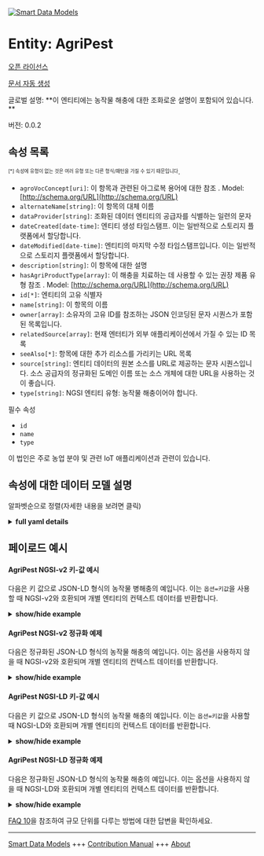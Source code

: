 <!-- 10-Header -->  
[![Smart Data Models](https://smartdatamodels.org/wp-content/uploads/2022/01/SmartDataModels_logo.png "Logo")](https://smartdatamodels.org)  
Entity: AgriPest  
================<!-- /10-Header -->  
<!-- 15-License -->  
[오픈 라이선스](https://github.com/smart-data-models//dataModel.Agrifood/blob/master/AgriPest/LICENSE.md)  
[문서 자동 생성](https://docs.google.com/presentation/d/e/2PACX-1vTs-Ng5dIAwkg91oTTUdt8ua7woBXhPnwavZ0FxgR8BsAI_Ek3C5q97Nd94HS8KhP-r_quD4H0fgyt3/pub?start=false&loop=false&delayms=3000#slide=id.gb715ace035_0_60)  
<!-- /15-License -->  
<!-- 20-Description -->  
글로벌 설명: **이 엔티티에는 농작물 해충에 대한 조화로운 설명이 포함되어 있습니다. **  
버전: 0.0.2  
<!-- /20-Description -->  
<!-- 30-PropertiesList -->  

## 속성 목록  

<sup><sub>[*] 속성에 유형이 없는 것은 여러 유형 또는 다른 형식/패턴을 가질 수 있기 때문입니다</sub></sup>.  
- `agroVocConcept[uri]`: 이 항목과 관련된 아그로복 용어에 대한 참조  . Model: [http://schema.org/URL](http://schema.org/URL)- `alternateName[string]`: 이 항목의 대체 이름  - `dataProvider[string]`: 조화된 데이터 엔티티의 공급자를 식별하는 일련의 문자  - `dateCreated[date-time]`: 엔티티 생성 타임스탬프. 이는 일반적으로 스토리지 플랫폼에서 할당합니다.  - `dateModified[date-time]`: 엔티티의 마지막 수정 타임스탬프입니다. 이는 일반적으로 스토리지 플랫폼에서 할당합니다.  - `description[string]`: 이 항목에 대한 설명  - `hasAgriProductType[array]`: 이 해충을 치료하는 데 사용할 수 있는 권장 제품 유형 참조  . Model: [http://schema.org/URL](http://schema.org/URL)- `id[*]`: 엔티티의 고유 식별자  - `name[string]`: 이 항목의 이름  - `owner[array]`: 소유자의 고유 ID를 참조하는 JSON 인코딩된 문자 시퀀스가 포함된 목록입니다.  - `relatedSource[array]`: 현재 엔터티가 외부 애플리케이션에서 가질 수 있는 ID 목록  - `seeAlso[*]`: 항목에 대한 추가 리소스를 가리키는 URL 목록  - `source[string]`: 엔티티 데이터의 원본 소스를 URL로 제공하는 문자 시퀀스입니다. 소스 공급자의 정규화된 도메인 이름 또는 소스 개체에 대한 URL을 사용하는 것이 좋습니다.  - `type[string]`: NGSI 엔티티 유형: 농작물 해충이어야 합니다.  <!-- /30-PropertiesList -->  
<!-- 35-RequiredProperties -->  
필수 속성  
- `id`  - `name`  - `type`  <!-- /35-RequiredProperties -->  
<!-- 40-RequiredProperties -->  
이 법인은 주로 농업 분야 및 관련 IoT 애플리케이션과 관련이 있습니다.  
<!-- /40-RequiredProperties -->  
<!-- 50-DataModelHeader -->  
## 속성에 대한 데이터 모델 설명  
알파벳순으로 정렬(자세한 내용을 보려면 클릭)  
<!-- /50-DataModelHeader -->  
<!-- 60-ModelYaml -->  
<details><summary><strong>full yaml details</strong></summary>    
```yaml  
AgriPest:    
  description: 'This entity contains a harmonised description of an agricultural pest. '    
  properties:    
    agroVocConcept:    
      description: Reference to the agrovoc term associated with this item    
      format: uri    
      type: string    
      x-ngsi:    
        model: http://schema.org/URL    
        type: Relationship    
    alternateName:    
      description: An alternative name for this item    
      type: string    
      x-ngsi:    
        type: Property    
    dataProvider:    
      description: A sequence of characters identifying the provider of the harmonised data entity    
      type: string    
      x-ngsi:    
        type: Property    
    dateCreated:    
      description: Entity creation timestamp. This will usually be allocated by the storage platform    
      format: date-time    
      type: string    
      x-ngsi:    
        type: Property    
    dateModified:    
      description: Timestamp of the last modification of the entity. This will usually be allocated by the storage platform    
      format: date-time    
      type: string    
      x-ngsi:    
        type: Property    
    description:    
      description: A description of this item    
      type: string    
      x-ngsi:    
        type: Property    
    hasAgriProductType:    
      description: Reference to the recommended types of product that can be used to treat this pest    
      items:    
        anyOf:    
          - description: Identifier format of any NGSI entity    
            maxLength: 256    
            minLength: 1    
            pattern: ^[\w\-\.\{\}\$\+\*\[\]`|~^@!,:\\]+$    
            type: string    
            x-ngsi:    
              type: Property    
          - description: Identifier format of any NGSI entity    
            format: uri    
            type: string    
            x-ngsi:    
              type: Property    
        description: Unique identifier of the entity    
        x-ngsi:    
          type: Property    
      type: array    
      x-ngsi:    
        model: http://schema.org/URL    
        type: Relationship    
    id:    
      anyOf:    
        - description: Identifier format of any NGSI entity    
          maxLength: 256    
          minLength: 1    
          pattern: ^[\w\-\.\{\}\$\+\*\[\]`|~^@!,:\\]+$    
          type: string    
          x-ngsi:    
            type: Property    
        - description: Identifier format of any NGSI entity    
          format: uri    
          type: string    
          x-ngsi:    
            type: Property    
      description: Unique identifier of the entity    
      x-ngsi:    
        type: Property    
    name:    
      description: The name of this item    
      type: string    
      x-ngsi:    
        type: Property    
    owner:    
      description: A List containing a JSON encoded sequence of characters referencing the unique Ids of the owner(s)    
      items:    
        anyOf:    
          - description: Identifier format of any NGSI entity    
            maxLength: 256    
            minLength: 1    
            pattern: ^[\w\-\.\{\}\$\+\*\[\]`|~^@!,:\\]+$    
            type: string    
            x-ngsi:    
              type: Property    
          - description: Identifier format of any NGSI entity    
            format: uri    
            type: string    
            x-ngsi:    
              type: Property    
        description: Unique identifier of the entity    
        x-ngsi:    
          type: Property    
      type: array    
      x-ngsi:    
        type: Property    
    relatedSource:    
      description: List of IDs the current entity may have in external applications    
      items:    
        properties:    
          application:    
            anyOf:    
              - description: Identifier format of any NGSI entity    
                maxLength: 256    
                minLength: 1    
                pattern: ^[\w\-\.\{\}\$\+\*\[\]`|~^@!,:\\]+$    
                type: string    
                x-ngsi:    
                  type: Property    
              - description: Identifier format of any NGSI entity    
                format: uri    
                type: string    
                x-ngsi:    
                  type: Property    
            description: Unique identifier of the entity    
            x-ngsi:    
              type: Property    
          applicationEntityId:    
            description: Identifier in the external application    
            type: string    
            x-ngsi:    
              type: Property    
        type: object    
      type: array    
      x-ngsi:    
        type: Property    
    seeAlso:    
      description: list of uri pointing to additional resources about the item    
      oneOf:    
        - items:    
            format: uri    
            type: string    
          minItems: 1    
          type: array    
        - format: uri    
          type: string    
      x-ngsi:    
        type: Property    
    source:    
      description: 'A sequence of characters giving the original source of the entity data as a URL. Recommended to be the fully qualified domain name of the source provider, or the URL to the source object'    
      type: string    
      x-ngsi:    
        type: Property    
    type:    
      description: 'NGSI Entity Type: It has to be AgriPest'    
      enum:    
        - AgriPest    
      type: string    
      x-ngsi:    
        type: Property    
  required:    
    - id    
    - type    
    - name    
  type: object    
  x-derived-from: ""    
  x-disclaimer: 'Redistribution and use in source and binary forms, with or without modification, are permitted  provided that the license conditions are met. Copyleft (c) 2022 Contributors to Smart Data Models Program'    
  x-license-url: https://github.com/smart-data-models/dataModel.Agrifood/blob/master/AgriPest/LICENSE.md    
  x-model-schema: https://smart-data-models.github.io/dataModel.Agrifood/AgriPest/schema.json    
  x-model-tags: ""    
  x-version: 0.0.2    
```  
</details>    
<!-- /60-ModelYaml -->  
<!-- 70-MiddleNotes -->  
<!-- /70-MiddleNotes -->  
<!-- 80-Examples -->  
## 페이로드 예시  
#### AgriPest NGSI-v2 키-값 예시  
다음은 키 값으로 JSON-LD 형식의 농작물 병해충의 예입니다. 이는 `옵션=키값`을 사용할 때 NGSI-v2와 호환되며 개별 엔티티의 컨텍스트 데이터를 반환합니다.  
<details><summary><strong>show/hide example</strong></summary>    
```json  
{  
  "id": "urn:ngsi-ld:AgriPest:fb3f1295-500c-4aa3-b995-c909097d5c01",  
  "type": "AgriPest",  
  "dateCreated": "2017-01-01T01:20:00Z",  
  "dateModified": "2017-05-04T12:30:00Z",  
  "name": "Grasshopper",  
  "alternateName": "Chorthippus parallelus",  
  "relatedSource": [  
    {  
      "application": "urn:ngsi-ld:AgriApp:72d9fb43-53f8-4ec8-a33c-fa931360259a",  
      "applicationEntityId": "app:pest1"  
    }  
  ],  
  "seeAlso": [  
    "https://example.org/concept/pest",  
    "https://datamodel.org/example/pest"  
  ],  
  "agroVocConcept": "http://aims.fao.org/aos/agrovoc/c_31924",  
  "description": "Common European grasshopper",  
  "hasAgriProductType": [  
    "urn:ngsi-ld:AgriProductType:06afffde-4488-11e8-861a-cfcf50aaa9cc",  
    "urn:ngsi-ld:AgriProductType:0c094486-4488-11e8-a15f-afa816790c64",  
    "urn:ngsi-ld:AgriProductType:14bf9f26-4488-11e8-9e3d-bfb78de66dd3"  
  ]  
}  
```  
</details>  
#### AgriPest NGSI-v2 정규화 예제  
다음은 정규화된 JSON-LD 형식의 농작물 해충의 예입니다. 이는 옵션을 사용하지 않을 때 NGSI-v2와 호환되며 개별 엔티티의 컨텍스트 데이터를 반환합니다.  
<details><summary><strong>show/hide example</strong></summary>    
```json  
{  
  "id": "urn:ngsi-ld:AgriPest:fb3f1295-500c-4aa3-b995-c909097d5c01",  
  "type": "AgriPest",  
  "dateCreated": {  
    "type": "DateTime",  
    "value": "2017-01-01T01:20:00Z"  
  },  
  "dateModified": {  
    "type": "DateTime",  
    "value": "2017-05-04T12:30:00Z"  
  },  
  "name": {  
    "value": "Grasshopper"  
  },  
  "alternateName": {  
    "value": "Chorthippus parallelus"  
  },  
  "relatedSource": {  
    "value": [  
      {  
        "application": "urn:ngsi-ld:AgriApp:72d9fb43-53f8-4ec8-a33c-fa931360259a",  
        "applicationEntityId": "app:pest1"  
      }  
    ]  
  },  
  "seeAlso": {  
    "value": [  
      "https://example.org/concept/pest",  
      "https://datamodel.org/example/pest"  
    ]  
  },  
  "agroVocConcept": {  
    "type": "URL",  
    "value": "http://aims.fao.org/aos/agrovoc/c_31924"  
  },  
  "description": {  
    "value": "Common European grasshopper"  
  },  
  "hasAgriProductType": {  
    "type": "Relationship",  
    "value": [  
      "urn:ngsi-ld:AgriProductType:06afffde-4488-11e8-861a-cfcf50aaa9cc",  
      "urn:ngsi-ld:AgriProductType:0c094486-4488-11e8-a15f-afa816790c64",  
      "urn:ngsi-ld:AgriProductType:14bf9f26-4488-11e8-9e3d-bfb78de66dd3"  
    ]  
  }  
}  
```  
</details>  
#### AgriPest NGSI-LD 키-값 예시  
다음은 키 값으로 JSON-LD 형식의 농작물 해충의 예입니다. 이는 `옵션=키값`을 사용할 때 NGSI-LD와 호환되며 개별 엔티티의 컨텍스트 데이터를 반환합니다.  
<details><summary><strong>show/hide example</strong></summary>    
```json  
{  
    "id": "urn:ngsi-ld:AgriPest:fb3f1295-500c-4aa3-b995-c909097d5c01",  
    "type": "AgriPest",  
    "agroVocConcept": "http://aims.fao.org/aos/agrovoc/c_31924",  
    "alternateName": "Chorthippus parallelus",  
    "createdAt": "2017-01-01T01:20:00Z",  
    "description": "Common European grasshopper",  
    "hasAgriProductType": [  
        "urn:ngsi-ld:AgriProductType:06afffde-4488-11e8-861a-cfcf50aaa9cc",  
        "urn:ngsi-ld:AgriProductType:0c094486-4488-11e8-a15f-afa816790c64",  
        "urn:ngsi-ld:AgriProductType:14bf9f26-4488-11e8-9e3d-bfb78de66dd3"  
    ],  
    "modifiedAt": "2017-05-04T12:30:00Z",  
    "name": "Grasshopper",  
    "relatedSource": [  
        {  
            "application": "urn:ngsi-ld:AgriApp:72d9fb43-53f8-4ec8-a33c-fa931360259a",  
            "applicationEntityId": "app:farm1"  
        }  
    ],  
    "seeAlso": [  
        "https://example.org/concept/pest",  
        "https://datamodel.org/example/pest"  
    ],  
    "@context": [  
        "https://uri.etsi.org/ngsi-ld/v1/ngsi-ld-core-context.jsonld",  
        "https://raw.githubusercontent.com/smart-data-models/dataModel.Agrifood/master/context.jsonld"  
    ]  
}  
```  
</details>  
#### AgriPest NGSI-LD 정규화 예제  
다음은 정규화된 JSON-LD 형식의 농작물 해충의 예입니다. 이는 옵션을 사용하지 않을 때 NGSI-LD와 호환되며 개별 엔티티의 컨텍스트 데이터를 반환합니다.  
<details><summary><strong>show/hide example</strong></summary>    
```json  
{  
    "id": "urn:ngsi-ld:AgriPest:fb3f1295-500c-4aa3-b995-c909097d5c01",  
    "type": "AgriPest",  
    "agroVocConcept": {  
        "type": "Property",  
        "value": "http://aims.fao.org/aos/agrovoc/c_31924"  
    },  
    "alternateName": {  
        "type": "Property",  
        "value": "Chorthippus parallelus"  
    },  
    "createdAt": "2017-01-01T01:20:00Z",  
    "description": {  
        "type": "Property",  
        "value": "Common European grasshopper"  
    },  
    "hasAgriProductType": {  
        "type": "Relationship",  
        "object": [  
            "urn:ngsi-ld:AgriProductType:06afffde-4488-11e8-861a-cfcf50aaa9cc",  
            "urn:ngsi-ld:AgriProductType:0c094486-4488-11e8-a15f-afa816790c64",  
            "urn:ngsi-ld:AgriProductType:14bf9f26-4488-11e8-9e3d-bfb78de66dd3"  
        ]  
    },  
    "modifiedAt": "2017-05-04T12:30:00Z",  
    "name": {  
        "type": "Property",  
        "value": "Grasshopper"  
    },  
    "relatedSource": {  
        "type": "Property",  
        "value": [  
            {  
                "application": "urn:ngsi-ld:AgriApp:72d9fb43-53f8-4ec8-a33c-fa931360259a",  
                "applicationEntityId": "app:farm1"  
            }  
        ]  
    },  
    "seeAlso": {  
        "type": "Property",  
        "value": [  
            "https://example.org/concept/pest",  
            "https://datamodel.org/example/pest"  
        ]  
    },  
    "@context": [  
        "https://uri.etsi.org/ngsi-ld/v1/ngsi-ld-core-context.jsonld",  
        "https://raw.githubusercontent.com/smart-data-models/dataModel.Agrifood/master/context.jsonld"  
    ]  
}  
```  
</details><!-- /80-Examples -->  
<!-- 90-FooterNotes -->  
<!-- /90-FooterNotes -->  
<!-- 95-Units -->  
[FAQ 10](https://smartdatamodels.org/index.php/faqs/)을 참조하여 규모 단위를 다루는 방법에 대한 답변을 확인하세요.  
<!-- /95-Units -->  
<!-- 97-LastFooter -->  
---  
[Smart Data Models](https://smartdatamodels.org) +++ [Contribution Manual](https://bit.ly/contribution_manual) +++ [About](https://bit.ly/Introduction_SDM)<!-- /97-LastFooter -->  
